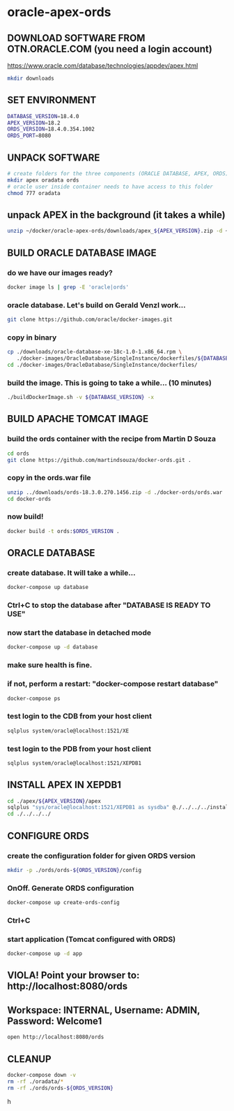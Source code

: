 # oracle-apex-ords

## DOWNLOAD SOFTWARE FROM OTN.ORACLE.COM (you need a login account)

https://www.oracle.com/database/technologies/appdev/apex.html

```bash
mkdir downloads
```

## SET ENVIRONMENT

```bash
DATABASE_VERSION=18.4.0
APEX_VERSION=18.2
ORDS_VERSION=18.4.0.354.1002
ORDS_PORT=8080
```

## UNPACK SOFTWARE

```bash
# create folders for the three components (ORACLE DATABASE, APEX, ORDS)
mkdir apex oradata ords
# oracle user inside container needs to have access to this folder
chmod 777 oradata
```

## unpack APEX in the background (it takes a while)

```bash
unzip ~/docker/oracle-apex-ords/downloads/apex_${APEX_VERSION}.zip -d ~/docker/oracle-apex-ords/apex/${APEX_VERSION} &
```

## BUILD ORACLE DATABASE IMAGE

### do we have our images ready?
```bash
docker image ls | grep -E 'oracle|ords'
```

### oracle database. Let's build on Gerald Venzl work...
```bash
git clone https://github.com/oracle/docker-images.git
```
### copy in binary
```bash
cp ./downloads/oracle-database-xe-18c-1.0-1.x86_64.rpm \
   ./docker-images/OracleDatabase/SingleInstance/dockerfiles/${DATABASE_VERSION}
cd ./docker-images/OracleDatabase/SingleInstance/dockerfiles/
```
### build the image. This is going to take a while... (10 minutes)
```bash
./buildDockerImage.sh -v ${DATABASE_VERSION} -x
```

## BUILD APACHE TOMCAT IMAGE

### build the ords container with the recipe from Martin D Souza
```bash
cd ords
git clone https://github.com/martindsouza/docker-ords.git .
```
### copy in the ords.war file
```bash
unzip ../downloads/ords-18.3.0.270.1456.zip -d ./docker-ords/ords.war
cd docker-ords
```
### now build!
```bash
docker build -t ords:$ORDS_VERSION .
```

## ORACLE DATABASE

### create database. It will take a while...
```bash
docker-compose up database
```
### Ctrl+C to stop the database after "DATABASE IS READY TO USE"
### now start the database in detached mode
```bash
docker-compose up -d database
```
### make sure health is fine.
### if not, perform a restart: "docker-compose restart database"
```bash
docker-compose ps
```

### test login to the CDB from your host client
```bash
sqlplus system/oracle@localhost:1521/XE
```
### test login to the PDB from your host client
```bash
sqlplus system/oracle@localhost:1521/XEPDB1
```

## INSTALL APEX IN XEPDB1

```bash
cd ./apex/${APEX_VERSION}/apex
sqlplus "sys/oracle@localhost:1521/XEPDB1 as sysdba" @./../../../install_apex.sql
cd ./../../../
```

## CONFIGURE ORDS

### create the configuration folder for given ORDS version
```bash
mkdir -p ./ords/ords-${ORDS_VERSION}/config
```

### OnOff. Generate ORDS configuration
```bash
docker-compose up create-ords-config
```
### Ctrl+C
### start application (Tomcat configured with ORDS)
```bash
docker-compose up -d app
```

## VIOLA! Point your browser to: http://localhost:8080/ords
## Workspace: INTERNAL, Username: ADMIN, Password: Welcome1

```bash
open http://localhost:8080/ords
```

## CLEANUP

```bash
docker-compose down -v
rm -rf ./oradata/*
rm -rf ./ords/ords-${ORDS_VERSION}
```



h
